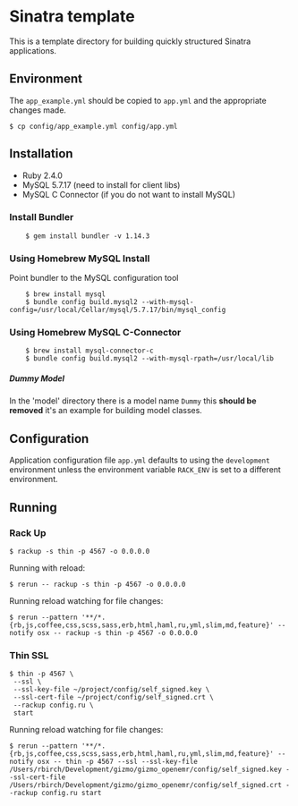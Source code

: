 # Sinatra template

This is a template directory for building quickly structured Sinatra applications.

## Environment

The `app_example.yml` should be copied to `app.yml` and the appropriate changes made.

    $ cp config/app_example.yml config/app.yml

## Installation
   
* Ruby 2.4.0
* MySQL 5.7.17 (need to install for client libs)
* MySQL C Connector (if you do not want to install MySQL)

### Install Bundler

        $ gem install bundler -v 1.14.3
    
### Using Homebrew MySQL Install 

Point bundler to the MySQL configuration tool
 
        $ brew install mysql
        $ bundle config build.mysql2 --with-mysql-config=/usr/local/Cellar/mysql/5.7.17/bin/mysql_config
        
### Using Homebrew MySQL C-Connector

        $ brew install mysql-connector-c
        $ bundle config build.mysql2 --with-mysql-rpath=/usr/local/lib
        
##### Dummy Model

In the 'model' directory there is a model name `Dummy` this **should be removed** it's an example for building model classes. 
 
## Configuration

Application configuration file `app.yml` defaults to using the `development` environment unless the environment variable `RACK_ENV` is set to a different environment.

## Running

### Rack Up

    $ rackup -s thin -p 4567 -o 0.0.0.0
     
Running with reload:

    $ rerun -- rackup -s thin -p 4567 -o 0.0.0.0

Running reload watching for file changes:

    $ rerun --pattern '**/*.{rb,js,coffee,css,scss,sass,erb,html,haml,ru,yml,slim,md,feature}' --notify osx -- rackup -s thin -p 4567 -o 0.0.0.0
    

### Thin SSL

    $ thin -p 4567 \
     --ssl \
     --ssl-key-file ~/project/config/self_signed.key \
     --ssl-cert-file ~/project/config/self_signed.crt \
     --rackup config.ru \
     start

Running reload watching for file changes:
 
    $ rerun --pattern '**/*.{rb,js,coffee,css,scss,sass,erb,html,haml,ru,yml,slim,md,feature}' --notify osx -- thin -p 4567 --ssl --ssl-key-file /Users/rbirch/Development/gizmo/gizmo_openemr/config/self_signed.key --ssl-cert-file /Users/rbirch/Development/gizmo/gizmo_openemr/config/self_signed.crt --rackup config.ru start